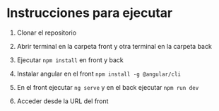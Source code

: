 # Instrucciones para ejecutar

1. Clonar el repositorio

2. Abrir terminal en la carpeta front y otra terminal en la carpeta back

3. Ejecutar ```npm install``` en front y back

4. Instalar angular en el front ```npm install -g @angular/cli```

5. En el front ejecutar ```ng serve``` y en el back ejecutar ```npm run dev```

6. Acceder desde la URL del front

